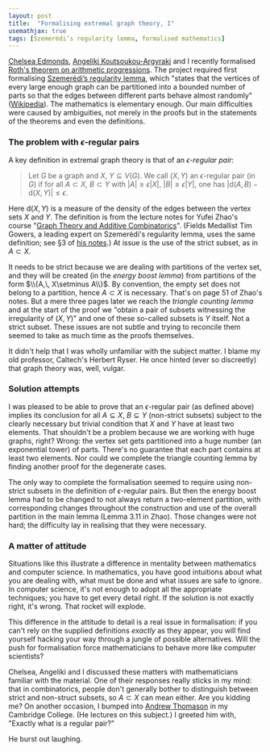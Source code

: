 ```yaml
---
layout: post
title:  "Formalising extremal graph theory, I"
usemathjax: true 
tags: [Szemerédi’s regularity lemma, formalised mathematics]
---
```


[Chelsea Edmonds](https://www.cst.cam.ac.uk/people/cle47), [Angeliki Koutsoukou-Argyraki](https://www.cst.cam.ac.uk/people/ak2110) and I recently formalised [Roth's theorem on arithmetic progressions](https://www.isa-afp.org/entries/Roth_Arithmetic_Progressions.html).
The project required first formalising [Szemerédi’s regularity lemma](https://www.isa-afp.org/entries/Szemeredi_Regularity.html), which "states that the vertices of every large enough graph can be partitioned into a bounded number of parts so that the edges between different parts behave almost randomly" ([Wikipedia](https://en.wikipedia.org/wiki/Szemerédi_regularity_lemma)).
The mathematics is elementary enough. Our main difficulties were caused by ambiguities, not merely in the proofs but in the statements of the theorems and even the definitions.

### The problem with $\epsilon$-regular pairs

A key definition in extremal graph theory is that of an
*$\epsilon$-regular pair*:

> Let $G$ be a graph and $X$, $Y \subseteq V(G)$. We call $(X, Y)$ an 
> $\epsilon$-regular pair (in $G$) if for all $A \subset X$, $B \subset Y$ with $|A| \geq \epsilon|X|$, $|B| \geq\epsilon|Y|$, one has
> $|\mathrm{d}(A,B) − \mathrm{d}(X,Y) | \leq \epsilon$.

Here $\mathrm{d}(X,Y)$ is a measure of the density of the edges between the vertex sets $X$ and $Y$. The definition is from the lecture notes
for Yufei Zhao's course "[Graph Theory and Additive Combinatorics](https://yufeizhao.com/gtac/)".
(Fields Medallist Tim Gowers, a leading expert on Szemerédi's regularity lemma, uses the same definition; see §3 of [his notes](https://www.dpmms.cam.ac.uk/~par31/notes/tic.pdf).)
At issue is the use of the strict subset, as in $A \subset X$.

It needs to be strict because we are dealing with partitions of the vertex set, and they will be created (in the *energy boost lemma*) from partitions of the form $\\{A,\, X\setminus A\\}$. By convention, the empty set does not belong to a partition, hence  $A \subset X$ is necessary. That's on page 51 of Zhao's notes. But a mere three pages later we reach the *triangle counting lemma* and at the start of the proof we "obtain a pair of subsets witnessing the irregularity of $(X,Y)$" and one of these so-called subsets is $Y$ itself. Not a strict subset. These issues are not subtle and trying to reconcile them seemed to take as much time as the proofs themselves. 

It didn't help that I was wholly unfamiliar with the subject matter.
I blame my old professor, Caltech's Herbert Ryser. 
He once hinted (ever so discreetly) that graph theory was, well, vulgar.

### Solution attempts

I was pleased to be able to prove that an $\epsilon$-regular pair (as defined above) implies its conclusion for all $A \subseteq X$, $B \subseteq Y$ (non-strict subsets) subject to the clearly necessary but trivial condition that $X$ and $Y$ have at least two elements.
That shouldn't be a problem because we are working with huge graphs, right? Wrong: the vertex set gets partitioned into a huge number (an exponential tower) of parts.
There's no guarantee that each part contains at least two elements. Nor could we complete the triangle counting lemma by finding another proof for the degenerate cases.

The only way to complete the formalisation seemed to require using non-strict subsets in the definition of $\epsilon$-regular pairs. But then the energy boost lemma had to be changed to not always return a two-element partition, with corresponding changes throughout the construction and use of the overall partition in the main lemma (Lemma 3.11 in Zhao). Those changes were not hard; the difficulty lay in realising that they were necessary.

### A matter of attitude

Situations like this illustrate a difference in mentality between mathematics and computer science. In mathematics, you have good intuitions about what you are dealing with, what must be done and what issues are safe to ignore. In computer science, it's not enough to adopt all the appropriate techniques; you have to get every detail right. If the solution is not exactly right, it's wrong. That rocket will explode. 

This difference in the attitude to detail is a real issue in formalisation: if you can't rely on the supplied definitions *exactly* as they appear, you will find yourself hacking your way through a jungle of possible alternatives.
Will the push for formalisation force mathematicians to behave more like computer scientists?

Chelsea, Angeliki and I discussed these matters with mathematicians familiar with the material. One of their responses really sticks in my mind: that in combinatorics, people don't generally bother to distinguish between strict and non-struct subsets, so $A \subset X$ can mean either. Are you kidding me? 
On another occasion, I bumped into [Andrew Thomason](https://www.maths.cam.ac.uk/person/agt2) in my Cambridge College. 
(He lectures on this subject.) I greeted him with, "Exactly what is a regular pair?" 

He burst out laughing.
